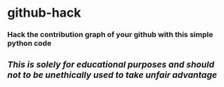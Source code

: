 # github-hack

<b><h3>Hack the contribution graph of your github with this simple python code<h3/><b/>
  
<h5>This is solely for educational purposes and should not to be unethically used to take unfair advantage</h5>
